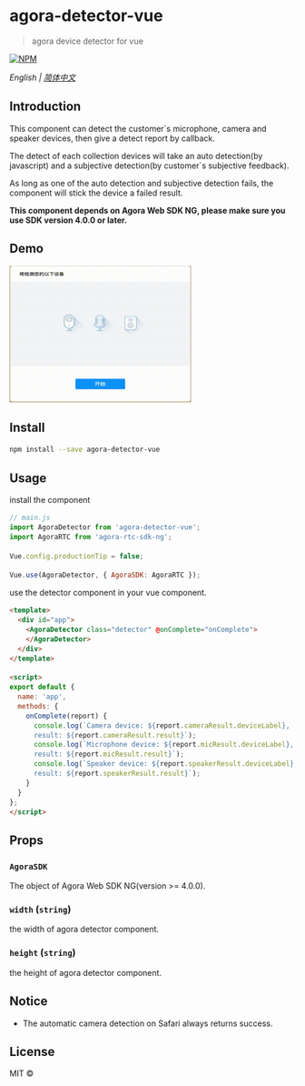 # agora-detector-vue

> agora device detector for vue

[![NPM](https://img.shields.io/npm/v/agora-detector-vue.svg)](https://www.npmjs.com/package/agora-detector-vue)

*English | [简体中文](README.zh.md)*

## Introduction

This component can detect the customer`s microphone, camera and speaker devices, then give a detect report by callback. 

The detect of each collection devices will take an auto detection(by javascript) and a subjective detection(by customer`s subjective feedback).

As long as one of the auto detection and subjective detection fails, the component will stick the device a failed result.

**This component depends on Agora Web SDK NG, please make sure you use SDK version 4.0.0 or later.**

## Demo

![Demo.gif](./gif/demo.gif)

## Install

```bash
npm install --save agora-detector-vue
```

## Usage

install the component

```js
// main.js
import AgoraDetector from 'agora-detector-vue';
import AgoraRTC from 'agora-rtc-sdk-ng';

Vue.config.productionTip = false;

Vue.use(AgoraDetector, { AgoraSDK: AgoraRTC });
```

use the detector component in your vue component.

```html
<template>
  <div id="app">
    <AgoraDetector class="detector" @onComplete="onComplete">
    </AgoraDetector>
  </div>
</template>

<script>
export default {
  name: 'app',
  methods: {
    onComplete(report) {
      console.log(`Camera device: ${report.cameraResult.deviceLabel}, 
      result: ${report.cameraResult.result}`);
      console.log(`Microphone device: ${report.micResult.deviceLabel}, 
      result: ${report.micResult.result}`);
      console.log(`Speaker device: ${report.speakerResult.deviceLabel}, 
      result: ${report.speakerResult.result}`);
    }
  }
};
</script>
```

## Props

### `AgoraSDK`

The object of Agora Web SDK NG(version >= 4.0.0). 

### `width` (`string`)

the width of agora detector component.

### `height` (`string`)

the height of agora detector component.

## Notice

- The automatic camera detection on Safari always returns success.


## License

MIT © [](https://github.com/)
